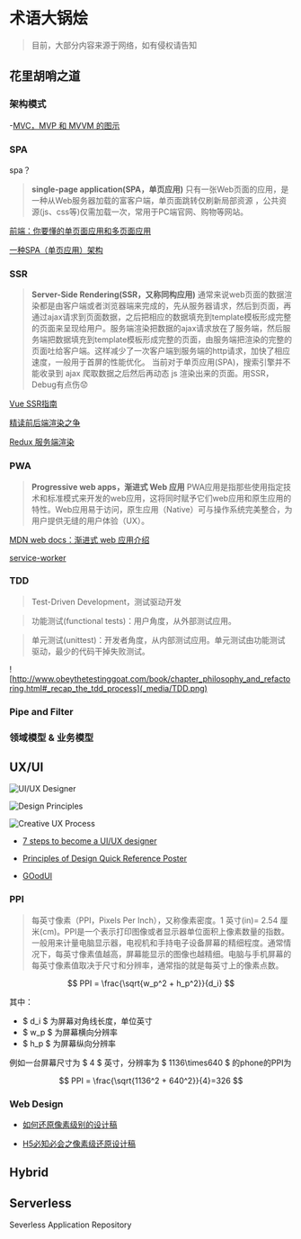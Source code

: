# 术语大锅烩

>目前，大部分内容来源于网络，如有侵权请告知

## 花里胡哨之道

### 架构模式

-[MVC，MVP 和 MVVM 的图示](http://www.ruanyifeng.com/blog/2015/02/mvcmvp_mvvm.html)

### SPA

spa？

>**single-page application(SPA，单页应用)**
>只有一张Web页面的应用，是一种从Web服务器加载的富客户端，单页面跳转仅刷新局部资源 ，公共资源(js、css等)仅需加载一次，常用于PC端官网、购物等网站。

[前端：你要懂的单页面应用和多页面应用](https://juejin.im/post/5a0ea4ec6fb9a0450407725c)

[一种SPA（单页应用）架构](https://github.com/livoras/blog/issues/3)

### SSR

>**Server-Side Rendering(SSR，又称同构应用)**
>通常来说web页面的数据渲染都是由客户端或者浏览器端来完成的，先从服务器请求，然后到页面，再通过ajax请求到页面数据，之后把相应的数据填充到template模板形成完整的页面来呈现给用户。服务端渲染把数据的ajax请求放在了服务端，然后服务端把数据填充到template模板形成完整的页面，由服务端把渲染的完整的页面吐给客户端。这样减少了一次客户端到服务端的http请求，加快了相应速度，一般用于首屏的性能优化。
>当前对于单页应用(SPA)，搜索引擎并不能收录到 ajax 爬取数据之后然后再动态 js 渲染出来的页面。用SSR，Debug有点伤😟

[Vue SSR指南](https://ssr.vuejs.org/zh/)

[精读前后端渲染之争](https://github.com/camsong/blog/issues/8)

[Redux 服务端渲染](https://www.redux.org.cn/docs/recipes/ServerRendering.html)

### PWA

>**Progressive web apps，渐进式 Web 应用**
>PWA应用是指那些使用指定技术和标准模式来开发的web应用，这将同时赋予它们web应用和原生应用的特性。Web应用易于访问，原生应用（Native）可与操作系统完美整合，为用户提供无缝的用户体验（UX）。

[MDN web docs：渐进式 web 应用介绍](https://developer.mozilla.org/zh-CN/docs/Web/Progressive_web_apps/Introduction)

[service-worker](https://developers.google.com/web/fundamentals/primers/service-workers)

### TDD

>Test-Driven Development，测试驱动开发

>功能测试(functional tests)：用户角度，从外部测试应用。

>单元测试(unittest)：开发者角度，从内部测试应用。单元测试由功能测试驱动，最少的代码干掉失败测试。

![http://www.obeythetestinggoat.com/book/chapter_philosophy_and_refactoring.html#_recap_the_tdd_process](_media/TDD.png)

### Pipe and Filter

### 领域模型 & 业务模型

## UX/UI

![UI/UX Designer](https://img.vim-cn.com/fb/de0173478bfa210942fc057dfd54ff8ed74017.png)

![Design Principles](https://img.vim-cn.com/5d/140f4e4fe5718d19aa5d1611851833c511ce75.jpg)

![Creative UX Process](https://img.vim-cn.com/ac/ee0a1f1c717ee1be4b9896d48715edc441b751.jpg)


- [7 steps to become a UI/UX designer](https://blog.nicolesaidy.com/7-steps-to-become-a-ui-ux-designer-8beed7639a95)

- [Principles of Design Quick Reference Poster](https://paper-leaf.com/blog/2012/10/principles-of-design-quick-reference-poster/)

- [GOodUI](https://goodui.org/#ideas-1)

### PPI

>每英寸像素（PPI，Pixels Per Inch），又称像素密度。1 英寸(in)= 2.54 厘米(cm)。PPI是一个表示打印图像或者显示器单位面积上像素数量的指数。一般用来计量电脑显示器，电视机和手持电子设备屏幕的精细程度。通常情况下，每英寸像素值越高，屏幕能显示的图像也越精细。电脑与手机屏幕的每英寸像素值取决于尺寸和分辨率，通常指的就是每英寸上的像素点数。

$$ PPI = \frac{\sqrt{w_p^2 + h_p^2}}{d_i} $$

其中：

- $ d_i $ 为屏幕对角线长度，单位英寸
- $ w_p $ 为屏幕横向分辨率
- $ h_p $ 为屏幕纵向分辨率

例如一台屏幕尺寸为 $ 4 $ 英寸，分辨率为 $ 1136\times640 $ 的phone的PPI为

$$ PPI = \frac{\sqrt{1136^2 + 640^2}}{4}=326 $$

### Web Design

- [如何还原像素级别的设计稿](https://yujiangshui.com/how-to-restore-the-design-draft-pixel-level/#%E4%BD%BF%E7%94%A8%E9%A9%AC%E5%85%8B%E9%B3%97%E9%87%8F%E5%8F%96%E7%B2%BE%E5%87%86%E5%B0%BA%E5%AF%B8)

- [H5必知必会之像素级还原设计稿](https://mp.weixin.qq.com/s?__biz=MzUxMTcwOTM4Mg==&mid=2247485119&idx=1&sn=54ef947dd075141b6d95475b0fd65009&chksm=f96edf16ce1956005cbeeb39701964b36b0bc646dac3641d0a3646b26e3d960b36bf145da76f&token=1260274724&lang=zh_CN#rd)

## Hybrid

## Serverless

Severless Application Repository